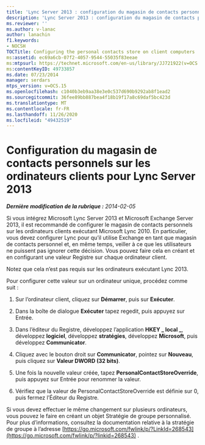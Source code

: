 ```yaml
---
title: 'Lync Server 2013 : configuration du magasin de contacts personnels sur les ordinateurs clients'
description: 'Lync Server 2013 : configuration du magasin de contacts personnels sur les ordinateurs clients.'
ms.reviewer: ''
ms.author: v-lanac
author: lanachin
f1.keywords:
- NOCSH
TOCTitle: Configuring the personal contacts store on client computers
ms:assetid: ec69a6cb-07f2-4057-9544-55035f83eeae
ms:mtpsurl: https://technet.microsoft.com/en-us/library/JJ721922(v=OCS.15)
ms:contentKeyID: 49733857
ms.date: 07/23/2014
manager: serdars
mtps_version: v=OCS.15
ms.openlocfilehash: c1040b3eb9aa38e3e0c537d690b9292ab8f1ead2
ms.sourcegitcommit: 36fee89bb887bea4f18b19f17a8c69daf5bc423d
ms.translationtype: MT
ms.contentlocale: fr-FR
ms.lasthandoff: 11/26/2020
ms.locfileid: "49432519"
---
```

# <a name="configuring-the-personal-contacts-store-on-client-computers-for-lync-server-2013"></a>Configuration du magasin de contacts personnels sur les ordinateurs clients pour Lync Server 2013

<div data-xmlns="http://www.w3.org/1999/xhtml">

<div class="topic" data-xmlns="http://www.w3.org/1999/xhtml" data-msxsl="urn:schemas-microsoft-com:xslt" data-cs="https://msdn.microsoft.com/">

<div data-asp="https://msdn2.microsoft.com/asp">



</div>

<div id="mainSection">

<div id="mainBody">

<span> </span>

_**Dernière modification de la rubrique :** 2014-02-05_

Si vous intégrez Microsoft Lync Server 2013 et Microsoft Exchange Server 2013, il est recommandé de configurer le magasin de contacts personnels sur les ordinateurs clients exécutant Microsoft Lync 2010. En particulier, vous devez configurer Lync pour qu’il utilise Exchange en tant que magasin de contacts personnel et, en même temps, veiller à ce que les utilisateurs ne puissent pas ignorer cette décision. Vous pouvez faire cela en créant et en configurant une valeur Registre sur chaque ordinateur client.

Notez que cela n’est pas requis sur les ordinateurs exécutant Lync 2013.

Pour configurer cette valeur sur un ordinateur unique, procédez comme suit :

1.  Sur l’ordinateur client, cliquez sur **Démarrer**, puis sur **Exécuter**.

2.  Dans la boîte de dialogue **Exécuter** tapez regedit, puis appuyez sur Entrée.

3.  Dans l’éditeur du Registre, développez l’application **HKEY \_ local \_**, développez **logiciel**, développez **stratégies**, développez **Microsoft**, puis développez **Communicator**.

4.  Cliquez avec le bouton droit sur **Communicator**, pointez sur **Nouveau**, puis cliquez sur **Valeur DWORD (32 bits)**.

5.  Une fois la nouvelle valeur créée, tapez **PersonalContactStoreOverride**, puis appuyez sur Entrée pour renommer la valeur.

6.  Vérifiez que la valeur de PersonalContactStoreOverride est définie sur 0, puis fermez l’Éditeur du Registre.

Si vous devez effectuer le même changement sur plusieurs ordinateurs, vous pouvez le faire en créant un objet Stratégie de groupe personnalisé. Pour plus d’informations, consultez la documentation relative à la stratégie de groupe à l’adresse [https://go.microsoft.com/fwlink/p/?LinkId=268543](https://go.microsoft.com/fwlink/p/?linkid=268543) .

</div>

<span> </span>

</div>

</div>

</div>

